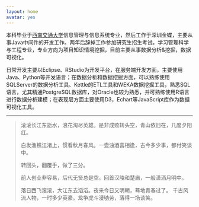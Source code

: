 ```yaml
---
layout: home
avatar: yes
---
```



本科毕业于[西南交通大学](http://www.swjtu.edu.cn)信息管理与信息系统专业，然后工作于深圳金蝶，主要从事Java中间件的开发工作。两年后辞掉工作参加研究生招生考试，学习管理科学与工程专业，专业方向为项目知识情境挖掘，目前主要从事数据分析&挖掘，数据可视化。

日常开发主要以Eclipse、RStudio为开发平台，在服务端开发方面，主要使用Java、Python等开发语言；在数据分析和数据挖掘方面，可以熟练使用SQLServer的数据分析工具、Kettle的ETL工具和WEKA数据挖掘工具，熟悉SQL语言，尤其精通PostgreSQL数据库，对Oracle也较为熟悉，并可熟练使用R语言进行数据分析建模；在表现层方面主要使用D3，Echart等JavaScript库作为数据可视化工具。



-----
>滚滚长江东逝水，浪花淘尽英雄。是非成败转头空，青山依旧在，几度夕阳红。
>
>白发渔樵江渚上，惯看秋月春风。一壶浊酒喜相逢，古今多少事，都付笑谈中。
>
>转回头，翻覆手，做了三分。
>
>前人创业非容易，后代无贤总是空。回首汉陵和楚庙，一般潇洒月明中。
>
>落日西飞滚滚，大江东去滔滔。夜来今日又明朝，蓦地青春过了。 千古风流人物，一时多少英豪。龙争虎斗漫劬劳，落得一场谈笑。


